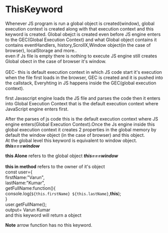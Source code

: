 # ThisKeyword
Whenever JS program is run a global object is created(window), global execution context is created along with that execution context and this keyword is created. Global obejct is created even before JS engine enters to the GEC(Global Execution Context) and what Global object contains it contains eventHandlers, history,ScrollX,Window object(in the case of browser), localStorage and more..
\
even if Js file is empty there is nothing to execute JS engine still creates Global obect in the case of browser it's window.\
\
GEC- this is default execution context in which JS code start it's execution when the file first loads in the browser, GEC is created and it is pushed into the callstack, Everyhting in JS happens inside the GEC(global execution context).

first Javascript engine loads the JS file and parses the code then it enters into Global Execution Context that is the default execution context where JavaScript engine enters first.

After the parses of js code this is the default execution context where JS engine enters(Global Execution Context).Once the Js engine inside this global
execution context it creates 2 properties in the global memory by default the window object (in the case of browser) and this object.\
At the global level this keyword is equivalent to window object.\
***this===window***

**this Alone**
refers to the global object ***this===window***\
\
**this in method** refers to the owner of it's object\
const user={\
  firstName:"Varun",\
  lastName:"Kumar",\
  getFullName:function(){\
  console.log(`${this.firstName} ${this.lastName}`,**this**);\
}\
user.getFullName();\
output= Varun Kumar\
and this keyword will return a object

**Note** arrow function has no this keyword.


